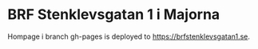 # BRF Stenklevsgatan 1 i Majorna

Hompage i branch gh-pages is deployed to https://brfstenklevsgatan1.se.
